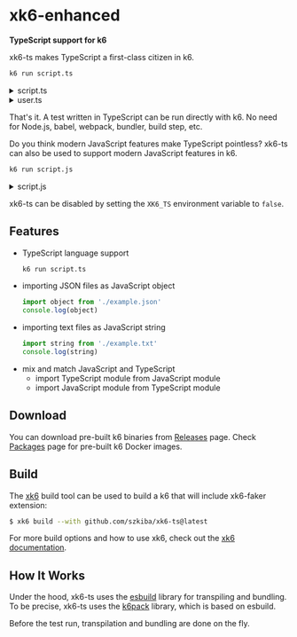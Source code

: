 # xk6-enhanced

**TypeScript support for k6**

xk6-ts makes TypeScript a first-class citizen in k6.

```sh
k6 run script.ts
```

<details>
<summary>script.ts</summary>

```ts file=examples/script.ts
import { User, newUser } from "./user";

export default () => {
  const user: User = newUser("John");
  console.log(user);
};
```

</details>

<details>
<summary>user.ts</summary>

```ts file=examples/user.ts
interface User {
  name: string;
  id: number;
}

class UserAccount implements User {
  name: string;
  id: number;

  constructor(name: string) {
    this.name = name;
    this.id = Math.floor(Math.random() * Number.MAX_SAFE_INTEGER);
  }
}

function newUser(name: string): User {
  return new UserAccount(name);
}

export { User, newUser };
```

</details>

That's it. A test written in TypeScript can be run directly with k6. No need for Node.js, babel, webpack, bundler, build step, etc.

Do you think modern JavaScript features make TypeScript pointless? xk6-ts can also be used to support modern JavaScript features in k6. 

```sh
k6 run script.js
```

<details>
<summary>script.js</summary>

```ts file=examples/script.js
import { newUser } from "./user";

export default () => {
  const user = newUser("John");
  console.log(user);
};
```

</details>


xk6-ts can be disabled by setting the `XK6_TS` environment variable to `false`.

## Features

 - TypeScript language support
    ```bash
    k6 run script.ts
    ```
 - importing JSON files as JavaScript object
    ```js
    import object from './example.json'
    console.log(object)
    ```
 - importing text files as JavaScript string
    ```js
    import string from './example.txt'
    console.log(string)
    ```
 - mix and match JavaScript and TypeScript
   - import TypeScript module from JavaScript module
   - import JavaScript module from TypeScript module

## Download

You can download pre-built k6 binaries from [Releases](https://github.com/szkiba/xk6-ts/releases/) page. Check [Packages](https://github.com/szkiba/xk6-ts/pkgs/container/xk6-ts) page for pre-built k6 Docker images.

## Build

The [xk6](https://github.com/grafana/xk6) build tool can be used to build a k6 that will include xk6-faker extension:

```bash
$ xk6 build --with github.com/szkiba/xk6-ts@latest
```

For more build options and how to use xk6, check out the [xk6 documentation](https://github.com/grafana/xk6).

## How It Works

Under the hood, xk6-ts uses the [esbuild](https://github.com/evanw/esbuild) library for transpiling and bundling. To be precise, xk6-ts uses the [k6pack](https://github.com/szkiba/k6pack) library, which is based on esbuild.

Before the test run, transpilation and bundling are done on the fly.
